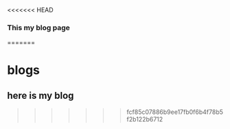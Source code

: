 <<<<<<< HEAD
### This my blog page

=======
# blogs
## here is my blog
>>>>>>> fcf85c07886b9ee17fb0f6b4f78b5f2b122b6712
